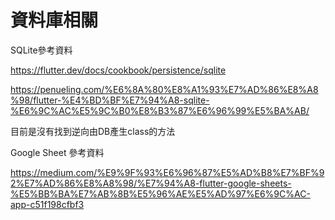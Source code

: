 # 資料庫相關

SQLite參考資料

https://flutter.dev/docs/cookbook/persistence/sqlite

https://penueling.com/%E6%8A%80%E8%A1%93%E7%AD%86%E8%A8%98/flutter-%E4%BD%BF%E7%94%A8-sqlite-%E6%9C%AC%E5%9C%B0%E8%B3%87%E6%96%99%E5%BA%AB/

目前是沒有找到逆向由DB產生class的方法



Google Sheet 參考資料

https://medium.com/%E9%9F%93%E6%96%87%E5%AD%B8%E7%BF%92%E7%AD%86%E8%A8%98/%E7%94%A8-flutter-google-sheets-%E5%BB%BA%E7%AB%8B%E5%96%AE%E5%AD%97%E6%9C%AC-app-c51f198cfbf3

